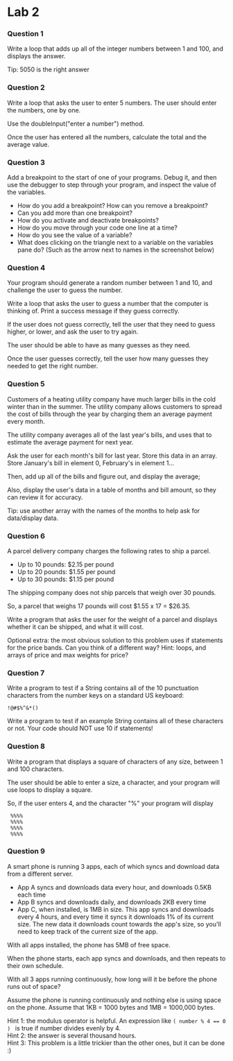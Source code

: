 # Lab 2 

### Question 1

Write a loop that adds up all of the integer numbers between 1 and 100, and displays the answer.

Tip: 5050 is the right answer

### Question 2
    
Write a loop that asks the user to enter 5 numbers. The user should enter the numbers, one by one.

Use the doubleInput("enter a number") method.

Once the user has entered all the numbers, calculate the total and the average value.

### Question 3

Add a breakpoint to the start of one of your programs. Debug it, and then use the debugger to step through your program, and inspect the value of the variables.

* How do you add a breakpoint? How can you remove a breakpoint?
* Can you add more than one breakpoint?
* How do you activate and deactivate breakpoints?
* How do you move through your code one line at a time?
* How do you see the value of a variable?
* What does clicking on the triangle next to a variable on the variables pane do? (Such as the arrow next to names in the screenshot below)

### Question 4

Your program should generate a random number between 1 and 10, and challenge the user to guess the number.

 Write a loop that asks the user to guess a number that the computer is thinking of. Print a success message if they guess correctly.

 If the user does not guess correctly, tell the user that they need to guess
 higher, or lower, and ask the user to try again.

 The user should be able to have as many guesses as they need.

 Once the user guesses correctly, tell the user how many guesses they needed to get the right number.


### Question 5

 Customers of a heating utility company have much larger bills in the cold winter than in the summer.
 The utility company allows customers to spread the cost of bills through the year by
  charging them an average payment every month.
 
  The utility company averages all of the last year's bills, and uses that to estimate the
  average payment for next year.
 
  Ask the user for each month's bill for last year.
  Store this data in an array.
  Store January's bill in element 0, February's in element 1...
 
  Then, add up all of the bills and figure out, and display the average;
 
  Also, display the user's data in a table of months and bill amount, so they can review it for accuracy.
 
  Tip: use another array with the names of the months to help ask for data/display data.

### Question 6

 A parcel delivery company charges the following rates to ship a parcel.

 *	Up to 10 pounds: $2.15 per pound
 *	Up to 20 pounds: $1.55 per pound
 *	Up to 30 pounds: $1.15 per pound

 The shipping company does not ship parcels that weigh over 30 pounds.

 So, a parcel that weighs 17 pounds will cost $1.55 x 17 = $26.35.

 Write a program that asks the user for the weight of a parcel and displays whether it can be shipped, and what it will cost.

 Optional extra: the most obvious solution to this problem uses if statements for the price bands. Can you think of a different way?  Hint:  loops, and arrays of price and max weights for price?


### Question 7

Write a program to test if a String contains all of the 10 punctuation characters from the number keys on a standard US keyboard:

 ` !@#$%^&*() `

Write a program to test if an example String contains all of these characters or not.
Your code should NOT use 10 if statements!


### Question 8

 
Write a program that displays a square of characters of any size, between 1 and 100 characters.
 
The user should be able to enter a size, a character, and your program will use loops to display a square.
 
So, if the user enters 4, and the character "%" your program will display

```
 %%%%
 %%%%
 %%%%
 %%%%
```

### Question 9


A smart phone is running 3 apps, each of which syncs and download data from a different server.

 * App A syncs and downloads data every hour, and downloads 0.5KB each time
 * App B syncs and downloads daily, and downloads 2KB every time
 * App C, when installed, is 1MB in size. This app syncs and downloads every 4 hours, and every time it syncs it downloads 1% of its current size. The new data it downloads count towards the app's size, so you'll need to keep track of the current size of the app.

With all apps installed, the phone has 5MB of free space.
 
When the phone starts, each app syncs and downloads, and then repeats to their own schedule.

With all 3 apps running continuously, how long will it be before the phone runs out of space?

Assume the phone is running continuously and nothing else is using space on the phone.
Assume that 1KB = 1000 bytes and 1MB = 1000,000 bytes.

Hint 1: the modulus operator is helpful. An expression like  ` ( number % 4 == 0 )  ` is true if number divides evenly by 4.  
Hint 2: the answer is several thousand hours.  
Hint 3: This problem is a little trickier than the other ones, but it can be done :)

